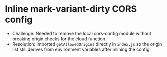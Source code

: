 # Inline mark-variant-dirty CORS config

- Challenge: Needed to remove the local cors-config module without breaking origin checks for the cloud function.
- Resolution: Imported `getAllowedOrigins` directly in `index.js` so the origin list still derives from environment variables after inlining the config.
